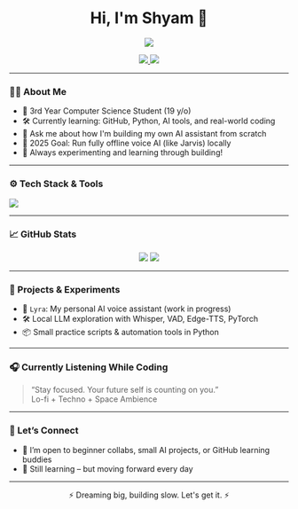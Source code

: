 <h1 align="center">Hi, I'm Shyam 👋</h1>

<p align="center">
  <img src="https://readme-typing-svg.herokuapp.com/?lines=Computer+Science+Student;Future+AI+Engineer;In+Love+Building+of+Cool+Things!&center=true&width=440&height=45">
</p>

<p align="center">
  <a href="https://github.com/Falsesam">
    <img src="https://img.shields.io/github/followers/Falsesam?label=Follow&style=social">
  </a>
  <a href="mailto:shyamsudesh8@gmail.com">
    <img src="https://img.shields.io/badge/email-DM%20Me%20Anytime-blue">
  </a>
</p>

---

### 🧑‍💻 About Me
- 🧠 3rd Year Computer Science Student (19 y/o)  
- 🛠️ Currently learning: GitHub, Python, AI tools, and real-world coding  
- 💬 Ask me about how I'm building my own AI assistant from scratch  
- 🎯 2025 Goal: Run fully offline voice AI (like Jarvis) locally  
- 🧪 Always experimenting and learning through building!

---

### ⚙️ Tech Stack & Tools
<p>
  <img src="https://skillicons.dev/icons?i=python,github,git,linux,vscode,arduino,html,css,js" />
</p>

---

### 📈 GitHub Stats
<p align="center">
  <img src="https://github-readme-stats.vercel.app/api?username=Falsesam&show_icons=true&theme=tokyonight&hide=issues" />
  <img src="https://github-readme-stats.vercel.app/api/top-langs/?username=Falsesam&layout=compact&theme=tokyonight" />
</p>

---

### 🚀 Projects & Experiments
- 💬 `Lyra`: My personal AI voice assistant (work in progress)  
- 🛠️ Local LLM exploration with Whisper, VAD, Edge-TTS, PyTorch  
- 📦 Small practice scripts & automation tools in Python

---

### 🎧 Currently Listening While Coding
> “Stay focused. Your future self is counting on you.”  
> Lo-fi + Techno + Space Ambience

---

### 🤝 Let’s Connect
- 💬 I’m open to beginner collabs, small AI projects, or GitHub learning buddies  
- 🧠 Still learning – but moving forward every day  

---

<p align="center">⚡ Dreaming big, building slow. Let's get it. ⚡</p>
